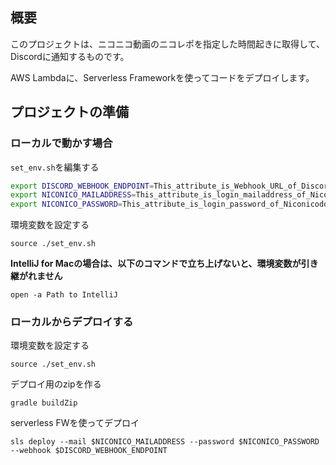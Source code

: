 ## 概要

このプロジェクトは、ニコニコ動画のニコレポを指定した時間起きに取得して、Discordに通知するものです。

AWS Lambdaに、Serverless Frameworkを使ってコードをデプロイします。



## プロジェクトの準備
### ローカルで動かす場合

`set_env.sh`を編集する
```sh
export DISCORD_WEBHOOK_ENDPOINT=This_attribute_is_Webhook_URL_of_Discord
export NICONICO_MAILADDRESS=This_attribute_is_login_mailaddress_of_Niconicodouga
export NICONICO_PASSWORD=This_attribute_is_login_password_of_Niconicodouga
```

環境変数を設定する

`source ./set_env.sh`

**IntelliJ for Macの場合は、以下のコマンドで立ち上げないと、環境変数が引き継がれません**

`open -a Path to IntelliJ`

### ローカルからデプロイする

環境変数を設定する

`source ./set_env.sh`

デプロイ用のzipを作る

`gradle buildZip`

serverless FWを使ってデプロイ

`sls deploy --mail $NICONICO_MAILADDRESS --password $NICONICO_PASSWORD  --webhook $DISCORD_WEBHOOK_ENDPOINT`
